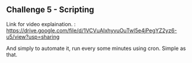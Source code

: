 ## Challenge 5 - Scripting

Link for video explaination. : https://drive.google.com/file/d/1VCVuAIxhyvuOuTwl5e4jPegYZ2yz6-u5/view?usp=sharing

And simply to automate it, run every some minutes using cron. Simple as that.